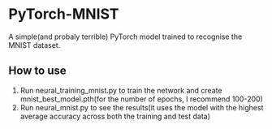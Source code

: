 # PyTorch-MNIST
A simple(and probaly terrible) PyTorch model trained to recognise the MNIST dataset.
## How to use
1. Run neural_training_mnist.py to train the network and create mnist_best_model.pth(for the number of epochs, I recommend 100-200)
2. Run neural_mnist.py to see the results(it uses the model with the highest average accuracy across both the training and test data)
